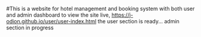 #This is a website for hotel management and booking system with both user and admin dashboard
to view the site live, https://j-odion.github.io/user/user-index.html
the user section is ready...
admin section in progress
